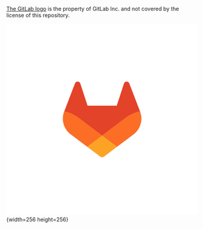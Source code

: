 [The GitLab logo](https://about.gitlab.com/press/press-kit/) is the property of
GitLab Inc. and not covered by the license of this repository.

![The GitLab logo](gitlab-logo.svg){width=256 height=256}
